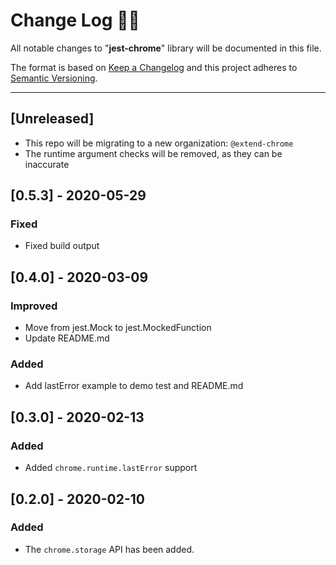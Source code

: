 # **Change Log** 📜📝

All notable changes to "**jest-chrome**" library will be
documented in this file.

The format is based on
[Keep a Changelog](https://keepachangelog.com/en/1.0.0/) and this
project adheres to
[Semantic Versioning](https://semver.org/spec/v2.0.0.html).

---

## [Unreleased]

- This repo will be migrating to a new organization: `@extend-chrome`
- The runtime argument checks will be removed, as they can be inaccurate

## [**0.5.3**] - 2020-05-29

### Fixed

- Fixed build output

## [**0.4.0**] - 2020-03-09

### Improved

- Move from jest.Mock to jest.MockedFunction
- Update README.md

### Added

- Add lastError example to demo test and README.md

## [**0.3.0**] - 2020-02-13

### Added

- Added `chrome.runtime.lastError` support

## [**0.2.0**] - 2020-02-10

### Added

- The `chrome.storage` API has been added.
